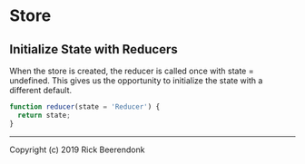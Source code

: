 # Store

## Initialize State with Reducers

When the store is created, the reducer is called once with state = undefined. This gives us the opportunity to initialize the state with a different default.

```js
function reducer(state = 'Reducer') {
  return state;
}
```

---

Copyright (c) 2019 Rick Beerendonk